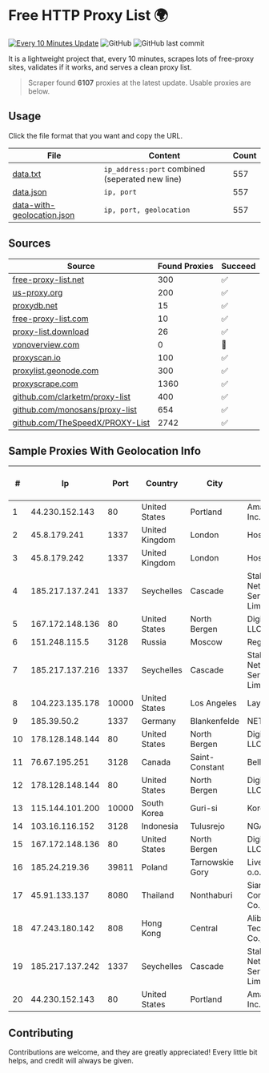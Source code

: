 
# Free HTTP Proxy List 🌍

[![Every 10 Minutes Update](https://github.com/mertguvencli/http-proxy-list/actions/workflows/main.yml/badge.svg?branch=main)](https://github.com/mertguvencli/http-proxy-list/actions/workflows/main.yml)
![GitHub](https://img.shields.io/github/license/mertguvencli/http-proxy-list)
![GitHub last commit](https://img.shields.io/github/last-commit/mertguvencli/http-proxy-list)

It is a lightweight project that, every 10 minutes, scrapes lots of free-proxy sites, validates if it works, and serves a clean proxy list.


> Scraper found **6107** proxies at the latest update. Usable proxies are below.

## Usage

Click the file format that you want and copy the URL.


|File|Content|Count|
|----|-------|-----|
|[data.txt](https://raw.githubusercontent.com/mertguvencli/http-proxy-list/main/proxy-list/data.txt)|`ip_address:port` combined (seperated new line)|557|
|[data.json](https://raw.githubusercontent.com/mertguvencli/http-proxy-list/main/proxy-list/data.json)|`ip, port`|557|
|[data-with-geolocation.json](https://raw.githubusercontent.com/mertguvencli/http-proxy-list/main/proxy-list/data-with-geolocation.json)|`ip, port, geolocation`|557|

## Sources

|Source|Found Proxies|Succeed|
|------|-------------|-------|
|[free-proxy-list.net](https://free-proxy-list.net)|300|✅|
|[us-proxy.org](https://www.us-proxy.org)|200|✅|
|[proxydb.net](http://proxydb.net)|15|✅|
|[free-proxy-list.com](https://free-proxy-list.com/?page=&port=&type%5B%5D=http&type%5B%5D=https&up_time=0&search=Search)|10|✅|
|[proxy-list.download](https://www.proxy-list.download/HTTP)|26|✅|
|[vpnoverview.com](https://vpnoverview.com/privacy/anonymous-browsing/free-proxy-servers)|0|🚫|
|[proxyscan.io](https://www.proxyscan.io)|100|✅|
|[proxylist.geonode.com](https://proxylist.geonode.com/api/proxy-list?limit=300&page=1&sort_by=lastChecked&sort_type=desc&protocols=http,https)|300|✅|
|[proxyscrape.com](https://api.proxyscrape.com/v2/?request=displayproxies&protocol=http&timeout=10000&country=all&ssl=all&anonymity=all)|1360|✅|
|[github.com/clarketm/proxy-list](https://raw.githubusercontent.com/clarketm/proxy-list/master/proxy-list-raw.txt)|400|✅|
|[github.com/monosans/proxy-list](https://raw.githubusercontent.com/monosans/proxy-list/main/proxies/http.txt)|654|✅|
|[github.com/TheSpeedX/PROXY-List](https://raw.githubusercontent.com/TheSpeedX/PROXY-List/master/http.txt)|2742|✅|


## Sample Proxies With Geolocation Info

|#|Ip|Port|Country|City|Internet Service Provider|
|-|--|----|-------|----|-------------------------|
|1|44.230.152.143|80|United States|Portland|Amazon.com, Inc.|
|2|45.8.179.241|1337|United Kingdom|London|Hostland LLC|
|3|45.8.179.242|1337|United Kingdom|London|Hostland LLC|
|4|185.217.137.241|1337|Seychelles|Cascade|Stallion Network Services Limited|
|5|167.172.148.136|80|United States|North Bergen|DigitalOcean, LLC|
|6|151.248.115.5|3128|Russia|Moscow|Reg.Ru|
|7|185.217.137.216|1337|Seychelles|Cascade|Stallion Network Services Limited|
|8|104.223.135.178|10000|United States|Los Angeles|LayerHost|
|9|185.39.50.2|1337|Germany|Blankenfelde|NETZNUTZ|
|10|178.128.148.144|80|United States|North Bergen|DigitalOcean, LLC|
|11|76.67.195.251|3128|Canada|Saint-Constant|Bell Canada|
|12|178.128.148.144|80|United States|North Bergen|DigitalOcean, LLC|
|13|115.144.101.200|10000|South Korea|Guri-si|Korea Telecom|
|14|103.16.116.152|3128|Indonesia|Tulusrejo|NGALUP|
|15|167.172.148.136|80|United States|North Bergen|DigitalOcean, LLC|
|16|185.24.219.36|39811|Poland|Tarnowskie Gory|Livenet Sp. z o.o.|
|17|45.91.133.137|8080|Thailand|Nonthaburi|Siamdata Communication Co., ltd.|
|18|47.243.180.142|808|Hong Kong|Central|Alibaba (US) Technology Co., Ltd.|
|19|185.217.137.242|1337|Seychelles|Cascade|Stallion Network Services Limited|
|20|44.230.152.143|80|United States|Portland|Amazon.com, Inc.|



## Contributing

Contributions are welcome, and they are greatly appreciated! Every
little bit helps, and credit will always be given.

